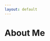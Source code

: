 ```yaml
---
layout: default
---
```


# About Me

<div id="typed-text"></div>

<p id="cursor" class="blink">|</p>

<div id="contact-links">
  <a href="https://www.linkedin.com/in/seifer-rija-boado-0a196a238/" target="_blank" class="contact-icon">
    <i class="fab fa-linkedin"></i>
  </a>
  <a href="mailto:seiferboado101@gmail.com" class="contact-icon">
    <i class="fas fa-envelope"></i>
  </a>
</div>

<script>
  document.addEventListener("DOMContentLoaded", function() {
    const text = [
      "I'm <strong>Seifer Rija Boado</strong>, a BS in Information Technology graduate from De La Salle University, specializing in <strong>Cybersecurity</strong>.",
      "With <strong>three internships in the field</strong>, I'm passionate about securing systems and exploring emerging threats in cybersecurity.",
      "I'm looking to enter the field full-time and contribute to a secure digital future.",
      "You can explore my <strong>projects, education, work experience, and certifications</strong> below:",
      'Feel free to reach out to me via <a href="https://www.linkedin.com/in/seifer-rija-boado-0a196a238/" target="_blank">LinkedIn</a> or <a href="mailto:seiferboado101@gmail.com">email</a>.'
    ];

    let currentTextIndex = 0;
    let currentCharIndex = 0;
    const typingSpeed = 10; // Faster typing speed
    const typedTextElement = document.getElementById("typed-text");
    const cursorElement = document.getElementById("cursor");

    function type() {
      if (currentCharIndex < text[currentTextIndex].length) {
        typedTextElement.innerHTML += text[currentTextIndex].charAt(currentCharIndex);
        currentCharIndex++;
        setTimeout(type, typingSpeed);
      } else if (currentTextIndex < text.length - 1) {
        currentTextIndex++;
        currentCharIndex = 0;
        typedTextElement.innerHTML += "<br><br>";
        setTimeout(type, typingSpeed);
      } else {
        cursorElement.style.display = "none"; // Hide cursor when done typing
      }
    }

    type();
  });
</script>

<style>
  /* Text styling */
  #typed-text {
    font-family: 'Courier', monospace;
    font-size: 1.2rem;
    white-space: pre-wrap;
  }

  /* Blinking cursor */
  .blink {
    font-family: 'Courier', monospace;
    font-size: 1.2rem;
    display: inline;
    animation: blink 0.7s step-start infinite;
  }

  @keyframes blink {
    50% { opacity: 0; }
  }

  /* Contact icon styling */
  #contact-links {
    margin-top: 20px;
  }

  .contact-icon {
    margin-right: 15px;
    text-decoration: none;
    color: green; /* Green color for icons */
    font-size: 2rem; /* Size of the icons */
  }

  .contact-icon:hover {
    color: darkgreen; /* Darken the icon color on hover */
  }
</style>

<!-- Include Font Awesome for Icons -->
<link rel="stylesheet" href="https://cdnjs.cloudflare.com/ajax/libs/font-awesome/5.15.4/css/all.min.css">
